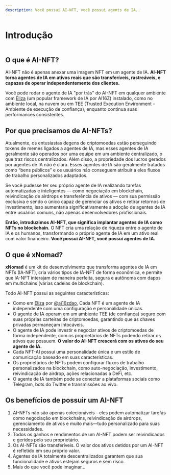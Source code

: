 ```yaml
---
description: Você possui AI-NFT, você possui agents de IA..
---
```


# Introdução



<figure><img src=".gitbook/assets/xnomad.png" alt=""><figcaption></figcaption></figure>

## O que é AI-NFT?

AI-NFT não é apenas anexar uma imagem NFT em um agente de IA. **AI-NFT torna agentes de IA em ativos reais que são transferíveis, rastreáveis, e capazes de operar independentemente dos clientes.**

Você pode rodar o agente de IA "por trás" do AI-NFT em qualquer ambiente com [Eliza](https://github.com/elizaOS/eliza) (um popular framework de IA por AI16Z) instalado, como no ambiente local, na nuvem ou em TEE (Trusted Execution Environment - Ambiente de execução de confiança), enquanto continua suas performances consistentes.

## Por que precisamos de AI-NFTs?

Atualmente, os entusiastas degens de criptomoedas estão perseguindo tokens de memes ligados a agentes de IA, mas esses agentes de IA geralmente são operados por uma equipe em um ambiente centralizado, o que traz riscos centralizados. Além disso, a propriedade dos lucros gerados por agentes de IA não é clara. Esses agentes de IA são geralmente tratados como “bens públicos” e os usuários não conseguem atribuir a eles fluxos de trabalho personalizados adaptados.

Se você pudesse ter seu próprio agente de IA realizando tarefas automatizadas e inteligentes — como negociação em blockchain, reivindicação de airdrops e transferência de ativos — com sua permissão exclusiva e sendo o único capaz de gerenciar os ativos e retirar retornos de investimento, isso aumentaria significativamente a adoção de agentes de IA entre usuários comuns, não apenas desenvolvedores profissionais.

**Então, introduzimos AI-NFT, que significa implantar agentes de IA como NFTs no blockchain.** O NFT cria uma relação de riqueza entre o agente de IA e os humanos, transformando o próprio agente de IA em um ativo real com valor financeiro. **Você possui AI-NFT, você possui agentes de IA.**

## O que é xNomad?

**xNomad** é um kit de desenvolvimento que transforma agentes de IA em NFTs (IA-NFT), cria vários tipos de IA-NFT de forma econômica, e permite que IA-NFT interajam de maneira perfeita, segura e autônoma com dapps em multichains (várias cadeias de blockchain).&#x20;

Todo AI-NFT possui as seguintes características:

* Como em [Eliza](https://github.com/elizaos/eliza) por [@ai16zdao](https://x.com/ai16zdao), Cada NFT é um agente de IA independente com uma configuração e personalidade únicas.
* O agente de IA operam em um ambiente TEE (de confiança) seguro com suas próprias carteiras de criptomoedas, garantindo que as chaves privadas permaneçam intocáveis.
* O agente de IA pode investir e negociar ativos de criptomoedas de forma independente, com os proprietários de NFTs podendo retirar os ativos que possuem. **O valor do AI-NFT crescerá com os ativos do seu agente de IA.**
* Cada NFT-AI possui uma personalidade única e um estilo de comunicação baseado em suas características.
* Os proprietários de NFTs podem configurar fluxos de trabalho personalizados na blockchain, como auto-negociação, investimento, reivindicação de airdrop, ações relacionadas a DeFi, etc.
* O agente de IA também pode se conectar a plataformas sociais como Telegram, bots do Twitter e transmissões ao vivo.

## Os benefícios de possuir um AI-NFT

1. AI-NFTs não são apenas colecionáveis—eles podem automatizar tarefas como negociação em blockchains, reivindicação de airdrops, gerenciamento de ativos e muito mais—tudo personalizado para suas necessidades.
2. Todos os ganhos e rendimentos de um AI-NFT podem ser reivindicados e geridos pelo seu proprietário.
3. Os AI-NFTs são transferíveis. O valor dos ativos detidos por um AI-NFT é refletido em seu próprio valor.
4. Agentes de IA totalmente descentralizados garantem que sua funcionalidade e ativos estejam seguros e sem risco.
5. Mais do que você pode imaginar...

